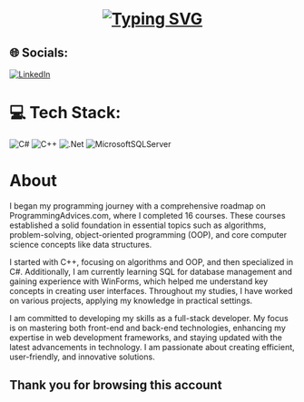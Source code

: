 <br clear="both">

<h1 align="center">
<a href="https://git.io/typing-svg"><img src="https://readme-typing-svg.demolab.com?font=Sriracha&size=30&pause=1000&random=true&width=435&lines=Mhadi Ahmed ;Backend++++ .NET++++developer" alt="Typing SVG" /></a>
</h1>

###


## 🌐 Socials:
[![LinkedIn](https://img.shields.io/badge/LinkedIn-%230077B5.svg?logo=linkedin&logoColor=white)](https://linkedin.com/in/mhadi-1) 

# 💻 Tech Stack:
![C#](https://img.shields.io/badge/c%23-%23239120.svg?style=for-the-badge&logo=csharp&logoColor=white) ![C++](https://img.shields.io/badge/c++-%2300599C.svg?style=for-the-badge&logo=c%2B%2B&logoColor=white) ![.Net](https://img.shields.io/badge/.NET-5C2D91?style=for-the-badge&logo=.net&logoColor=white) ![MicrosoftSQLServer](https://img.shields.io/badge/Microsoft%20SQL%20Server-CC2927?style=for-the-badge&logo=microsoft%20sql%20server&logoColor=white)

<h1>About</h1>

I began my programming journey with a comprehensive roadmap on ProgrammingAdvices.com, where I completed 16 courses. These courses established a solid foundation in essential topics such as algorithms, problem-solving, object-oriented programming (OOP), and core computer science concepts like data structures.

I started with C++, focusing on algorithms and OOP, and then specialized in C#. Additionally, I am currently learning SQL for database management and gaining experience with WinForms, which helped me understand key concepts in creating user interfaces. Throughout my studies, I have worked on various projects, applying my knowledge in practical settings.

I am committed to developing my skills as a full-stack developer. My focus is on mastering both front-end and back-end technologies, enhancing my expertise in web development frameworks, and staying updated with the latest advancements in technology. I am passionate about creating efficient, user-friendly, and innovative solutions.


## Thank you for browsing this account ##


